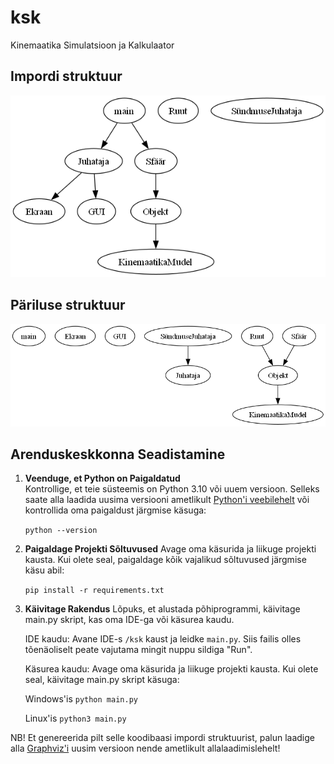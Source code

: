 # ksk
Kinemaatika Simulatsioon ja Kalkulaator

## Impordi struktuur
<img alt="pilt" src="import_flowchart.png">

## Päriluse struktuur
<img alt="pilt" src="inheritance_flowchart.png">

## Arenduskeskkonna Seadistamine

1. **Veenduge, et Python on Paigaldatud**  
    Kontrollige, et teie süsteemis on Python 3.10 või uuem versioon. Selleks saate alla laadida uusima versiooni ametlikult [Python'i veebilehelt](https://www.python.org/downloads/) või kontrollida oma paigaldust järgmise käsuga:
   
   ```python --version```

2. **Paigaldage Projekti Sõltuvused**
    Avage oma käsurida ja liikuge projekti kausta. Kui olete seal, paigaldage kõik vajalikud sõltuvused järgmise käsu abil:
    
    ```pip install -r requirements.txt```

3. **Käivitage Rakendus**
    Lõpuks, et alustada põhiprogrammi, käivitage main.py skript, kas oma IDE-ga või käsurea kaudu.

    IDE kaudu:
    Avane IDE-s ```/ksk``` kaust ja leidke ```main.py```. Siis failis olles tõenäoliselt peate vajutama mingit nuppu sildiga "Run".

    Käsurea kaudu:
    Avage oma käsurida ja liikuge projekti kausta. Kui olete seal, käivitage main.py skript käsuga:

    Windows'is
    ```python main.py```

    Linux'is
    ```python3 main.py```


NB! Et genereerida pilt selle koodibaasi impordi struktuurist, palun laadige alla [Graphviz'i](https://graphviz.org/download/) uusim versioon nende ametlikult allalaadimislehelt!